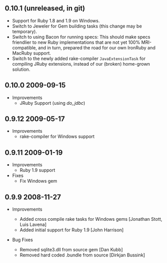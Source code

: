 ## 0.10.1 (unreleased, in git)

* Support for Ruby 1.8 and 1.9 on Windows.
* Switch to Jeweler for Gem building tasks (this change may be temporary).
* Switch to using Bacon for running specs: This should make specs friendlier to
  new Ruby implementations that are not yet 100% MRI-compatible, and in turn,
  prepared the road for our own IronRuby and MacRuby support.
* Switch to the newly added rake-compiler `JavaExtensionTask` for compiling
  JRuby extensions, instead of our (broken) home-grown solution.

## 0.10.0 2009-09-15
* Improvements
  * JRuby Support (using *do_jdbc*)

## 0.9.12 2009-05-17
* Improvements
  * rake-compiler for Windows support

## 0.9.11 2009-01-19
* Improvements
  * Ruby 1.9 support
* Fixes
  * Fix Windows gem

## 0.9.9 2008-11-27
* Improvements
  * Added cross compile rake tasks for Windows gems [Jonathan Stott, Luis Lavena]
  * Added initial support for Ruby 1.9 [John Harrison]

* Bug Fixes
  * Removed sqlite3.dll from source gem [Dan Kubb]
  * Removed hard coded .bundle from source [Dirkjan Bussink]

